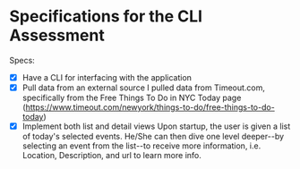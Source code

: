 # Specifications for the CLI Assessment

Specs:
- [x] Have a CLI for interfacing with the application
- [x] Pull data from an external source
      I pulled data from Timeout.com, specifically from the Free Things To Do in NYC Today page (https://www.timeout.com/newyork/things-to-do/free-things-to-do-today)
- [x] Implement both list and detail views
      Upon startup, the user is given a list of today's selected events.  He/She can then dive one level deeper--by selecting an event from the list--to receive more information, i.e. Location, Description, and url to learn more info.
